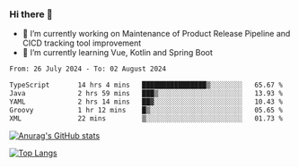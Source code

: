### Hi there 👋

- 🔭 I’m currently working on Maintenance of Product Release Pipeline and CICD tracking tool improvement
- 🌱 I’m currently learning Vue, Kotlin and Spring Boot

<!--START_SECTION:waka-->

```txt
From: 26 July 2024 - To: 02 August 2024

TypeScript       14 hrs 4 mins   ████████████████▒░░░░░░░░   65.67 %
Java             2 hrs 59 mins   ███▒░░░░░░░░░░░░░░░░░░░░░   13.93 %
YAML             2 hrs 14 mins   ██▓░░░░░░░░░░░░░░░░░░░░░░   10.43 %
Groovy           1 hr 12 mins    █▒░░░░░░░░░░░░░░░░░░░░░░░   05.65 %
XML              22 mins         ▒░░░░░░░░░░░░░░░░░░░░░░░░   01.73 %
```

<!--END_SECTION:waka-->

[![Anurag's GitHub stats](https://github-readme-stats.vercel.app/api?username=yunhao981&show_icons=true&theme=solarized-dark)](https://github.com/anuraghazra/github-readme-stats)

[![Top Langs](https://github-readme-stats.vercel.app/api/top-langs/?username=yunhao981&theme=solarized-dark&layout=compact)](https://github.com/anuraghazra/github-readme-stats)

<!--
**yunhao981/yunhao981** is a ✨ _special_ ✨ repository because its `README.md` (this file) appears on your GitHub profile.

Here are some ideas to get you started:

- 🔭 I’m currently working on Maintenance of Release Pipeline and CICD tracking tool improvement
- 🌱 I’m currently learning Vue, Kotlin and Spring Boot
- 👯 I’m looking to collaborate on ...
- 🤔 I’m looking for help with ...
- 💬 Ask me about ...
- 📫 How to reach me: ...
- 😄 Pronouns: ...
- ⚡ Fun fact: ...
-->


